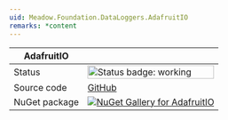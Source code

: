 ```yaml
---
uid: Meadow.Foundation.DataLoggers.AdafruitIO
remarks: *content
---
```


| AdafruitIO | |
|--------|--------|
| Status | <img src="https://img.shields.io/badge/Working-brightgreen" style="width: auto; height: -webkit-fill-available;" alt="Status badge: working" /> |
| Source code | [GitHub](https://github.com/WildernessLabs/Meadow.Foundation/tree/main/Source/Meadow.Foundation.Libraries_and_Frameworks/DataLoggers.AdafruitIO) |
| NuGet package | <a href="https://www.nuget.org/packages/Meadow.Foundation.DataLoggers.AdafruitIO/" target="_blank"><img src="https://img.shields.io/nuget/v/Meadow.Foundation.DataLoggers.AdafruitIO.svg?label=Meadow.Foundation.DataLoggers.AdafruitIO" alt="NuGet Gallery for AdafruitIO" /></a> |
